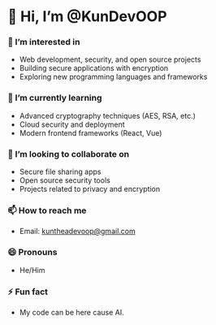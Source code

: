 # 👋 Hi, I’m @KunDevOOP

### 👀 I’m interested in
- Web development, security, and open source projects  
- Building secure applications with encryption  
- Exploring new programming languages and frameworks  

### 🌱 I’m currently learning
- Advanced cryptography techniques (AES, RSA, etc.)  
- Cloud security and deployment  
- Modern frontend frameworks (React, Vue)  

### 💞️ I’m looking to collaborate on
- Secure file sharing apps  
- Open source security tools  
- Projects related to privacy and encryption  

### 📫 How to reach me
- Email: kuntheadevoop@gmail.com

### 😄 Pronouns
- He/Him  

### ⚡ Fun fact
- My code can be here cause AI.
